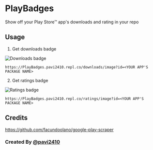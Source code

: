 # PlayBadges
Show off your Play Store™ app's downloads and rating in your repo

## Usage

1. Get downloads badge

![Downloads badge](https://PlayBadges.pavi2410.repl.co/downloads/image?id=appinventor.ai_pavitragolchha.VR)

```
https://PlayBadges.pavi2410.repl.co/downloads/image?id=<YOUR APP'S PACKAGE NAME>
```

2. Get ratings badge

![Ratings badge](https://PlayBadges.pavi2410.repl.co/ratings/image?id=appinventor.ai_pavitragolchha.VR)

```
https://PlayBadges.pavi2410.repl.co/ratings/image?id=<YOUR APP'S PACKAGE NAME>
```

## Credits
https://github.com/facundoolano/google-play-scraper

### Created By [@pavi2410](https://github.com/pavi2410)
